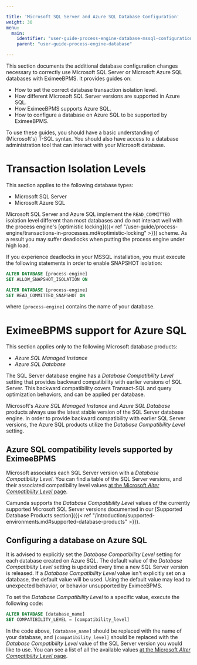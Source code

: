 ```yaml
---

title: 'Microsoft SQL Server and Azure SQL Database Configuration'
weight: 30
menu:
  main:
    identifier: "user-guide-process-engine-database-mssql-configuration"
    parent: "user-guide-process-engine-database"

---
```


This section documents the additional database configuration changes necessary to correctly use 
Microsoft SQL Server or Microsoft Azure SQL databases with EximeeBPMS. It provides guides
on:

* How to set the correct database transaction isolation level.
* How different Microsoft SQL Server versions are supported in Azure SQL.
* How EximeeBPMS supports Azure SQL.
* How to configure a database on Azure SQL to be supported by EximeeBPMS.

To use these guides, you should have a basic understanding of (Microsoft's) T-SQL syntax. You should 
also have access to a database administration tool that can interact with your Microsoft database.

# Transaction Isolation Levels

This section applies to the following database types:

* Microsoft SQL Server
* Microsoft Azure SQL

Microsoft SQL Server and Azure SQL implement the `READ_COMMITTED` isolation level different
than most databases and do not interact well with the process engine's
[optimistic locking]({{< ref "/user-guide/process-engine/transactions-in-processes.md#optimistic-locking" >}}) scheme. 
As a result you may suffer deadlocks when putting the process engine under high load.

If you experience deadlocks in your MSSQL installation, you must execute the
following statements in order to enable SNAPSHOT isolation:

```sql
ALTER DATABASE [process-engine]
SET ALLOW_SNAPSHOT_ISOLATION ON

ALTER DATABASE [process-engine]
SET READ_COMMITTED_SNAPSHOT ON
```
where `[process-engine]` contains the name of your database.

# EximeeBPMS support for Azure SQL

This section applies only to the following Microsoft database products:

* *Azure SQL Managed Instance* 
* *Azure SQL Database*

The SQL Server database engine has a *Database Compatibility Level* setting that provides backward 
compatibility with earlier versions of SQL Server. This backward compatibility covers Transact-SQL 
and query optimization behaviors, and can be applied per database.

Microsoft's *Azure SQL Managed Instance* and *Azure SQL Database* products always use the latest 
stable version of the SQL Server database engine. In order to provide backward compatibility with
earlier SQL Server versions, the Azure SQL products utilize the *Database Compatibility Level* setting.

## Azure SQL compatibility levels supported by EximeeBPMS

Microsoft associates each SQL Server version with a *Database Compatibility Level*. You can find a table
of the SQL Server versions, and their associated compatibility level values 
[at the Microsoft *Alter Compatibility Level* page](https://docs.microsoft.com/en-us/sql/t-sql/statements/alter-database-transact-sql-compatibility-level?view=sql-server-ver15#arguments).

Camunda supports the *Database Compatibility Level* values of the currently supported Microsoft 
SQL Server versions documented in our [Supported Database Products section]({{< ref "/introduction/supported-environments.md#supported-database-products" >}}).

## Configuring a database on Azure SQL

It is advised to explicitly set the *Database Compatibility Level* setting for each database created on
Azure SQL. The default value of the *Database Compatibility Level* setting is updated every time a new 
SQL Server version is released. If a *Database Compatibility Level* value isn't explicitly set on a 
database, the default value will be used. Using the default value may lead to unexpected behavior, or
behavior unsupported by EximeeBPMS.

To set the *Database Compatibility Level* to a specific value, execute the following code:

```sql
ALTER DATABASE [database_name]
SET COMPATIBILITY_LEVEL = [compatibility_level]
```

In the code above, `[database_name]` should be replaced with the name of your database, and
`[compatibility_level]` should be replaced with the *Database Compatibility Level* value of the
SQL Server version you would like to use. You can see a list of all the available values 
[at the Microsoft *Alter Compatibility Level* page](https://docs.microsoft.com/en-us/sql/t-sql/statements/alter-database-transact-sql-compatibility-level?view=sql-server-ver15#arguments).
